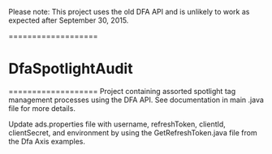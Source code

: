 Please note: This project uses the old DFA API and is unlikely to work as expected after September 30, 2015.

===================
# DfaSpotlightAudit
===================
Project containing assorted spotlight tag management processes using the DFA API. See documentation in main .java file for more details.

Update ads.properties file with username, refreshToken, clientId, clientSecret, and environment by using the GetRefreshToken.java file from the Dfa Axis examples.
